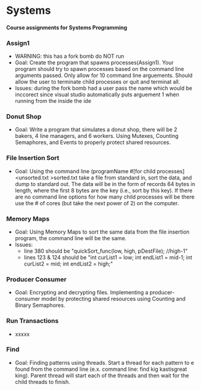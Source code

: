 # Systems
#### Course assignments for Systems Programming

### Assign1
  - WARNING: this has a fork bomb do NOT run
  - Goal: Create the program that spawns processes(Assign1).  Your program should try to spawn processes based on the command line
  arguments passed. Only allow for 10 command line arguements. Should allow the user to terminate child processes or quit and terminat
  all.
  - Issues: during the fork bomb had a user pass the name which would be inccorect since visual studio automatically puts arguement 1 when
    running from the inside the ide

### Donut Shop
  - Goal: Write a program that simulates a donut shop, there will be 2 bakers, 4 line managers, and 6 workers. Using Mutexes,
    Counting Semaphores, and Events to properly protect shared resources.

### File Insertion Sort
  - Goal: Using the command line (programName #[for child processes] <unsorted.txt >sorted.txt take a file from standard in, sort
    the data, and dump to standard out. The data will be in the form of records 64 bytes in length, where the first 8 bytes are the key
    (i.e., sort by this key). If there are no command line options for how many child processes will be there use the # of cores (but take
    the next power of 2) on the computer.

### Memory Maps
  - Goal: Using Memory Maps to sort the same data from the file insertion program, the command line will be the same.
  - Issues:
      - line 380 should be "quickSort_func(low, high, pDestFile); //high-1"
      - lines 123 & 124 should be "int curList1 = low; int endList1 = mid-1;  int curList2 = mid; int endList2 = high;"
   
### Producer Consumer
  - Goal: Encrypting and decrypting files. Implementing a producer-consumer model by protecting shared resources using Counting and Binary
    Semaphores. 

### Run Transactions
  - xxxxx

### Find
  - Goal: Finding patterns using threads. Start a thread for each pattern to e found from the command line (e.x. command line: find kig
    kastisgreat king). Parent thread will start each of the threads and then wait for the child threads to finish.
